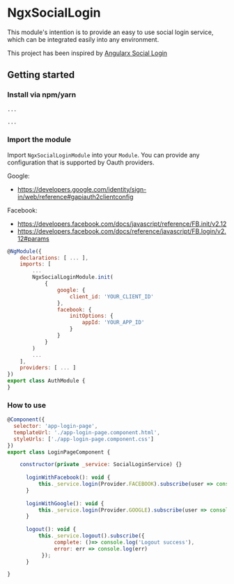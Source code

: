 # NgxSocialLogin

This module's intention is to provide an easy to use social login service, which can be integrated easily into any environment.

This project has been inspired by [Angularx Social Login](https://github.com/abacritt/angularx-social-login)

## Getting started

### Install via npm/yarn 

```sh
...
```

```sh
...
```

### Import the module

Import `NgxSocialLoginModule` into your `Module`.
You can provide any configuration that is supported by Oauth providers.

Google: 
* https://developers.google.com/identity/sign-in/web/reference#gapiauth2clientconfig

Facebook: 
* https://developers.facebook.com/docs/javascript/reference/FB.init/v2.12
* https://developers.facebook.com/docs/reference/javascript/FB.login/v2.12#params

```javascript
@NgModule({
    declarations: [ ... ],
    imports: [
        ...
        NgxSocialLoginModule.init(
            {
                google: {
                    client_id: 'YOUR_CLIENT_ID'
                },
                facebook: {
                    initOptions: {
                        appId: 'YOUR_APP_ID'
                    }
                }
            }
        )
        ...
    ],
    providers: [ ... ]
})
export class AuthModule {
}
```

### How to use

```javascript
@Component({
  selector: 'app-login-page',
  templateUrl: './app-login-page.component.html',
  styleUrls: ['./app-login-page.component.css']
})
export class LoginPageComponent {

    constructor(private _service: SocialLoginService) {}
  
      loginWithFacebook(): void {
          this._service.login(Provider.FACEBOOK).subscribe(user => console.log(user));
      }
      
      loginWithGoogle(): void {
          this._service.login(Provider.GOOGLE).subscribe(user => console.log(user));
      }
  
      logout(): void {
          this._service.logout().subscribe({
               complete: ()=> console.log('Logout success'),
               error: err => console.log(err)
           });
      }

}
```
